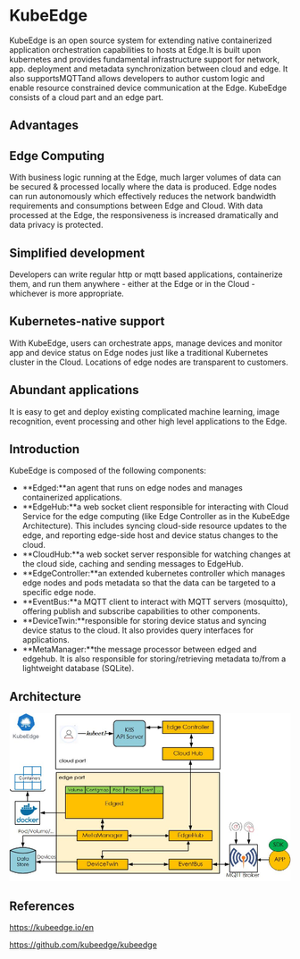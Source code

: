 # KubeEdge

KubeEdge is an open source system for extending native containerized application orchestration capabilities to hosts at Edge.It is built upon kubernetes and provides fundamental infrastructure support for network, app. deployment and metadata synchronization between cloud and edge. It also supportsMQTTand allows developers to author custom logic and enable resource constrained device communication at the Edge. KubeEdge consists of a cloud part and an edge part.

## Advantages

## Edge Computing

With business logic running at the Edge, much larger volumes of data can be secured & processed locally where the data is produced. Edge nodes can run autonomously which effectively reduces the network bandwidth requirements and consumptions between Edge and Cloud. With data processed at the Edge, the responsiveness is increased dramatically and data privacy is protected.

## Simplified development

Developers can write regular http or mqtt based applications, containerize them, and run them anywhere - either at the Edge or in the Cloud - whichever is more appropriate.

## Kubernetes-native support

With KubeEdge, users can orchestrate apps, manage devices and monitor app and device status on Edge nodes just like a traditional Kubernetes cluster in the Cloud. Locations of edge nodes are transparent to customers.

## Abundant applications

It is easy to get and deploy existing complicated machine learning, image recognition, event processing and other high level applications to the Edge.

## Introduction

KubeEdge is composed of the following components:

- **Edged:**an agent that runs on edge nodes and manages containerized applications.
- **EdgeHub:**a web socket client responsible for interacting with Cloud Service for the edge computing (like Edge Controller as in the KubeEdge Architecture). This includes syncing cloud-side resource updates to the edge, and reporting edge-side host and device status changes to the cloud.
- **CloudHub:**a web socket server responsible for watching changes at the cloud side, caching and sending messages to EdgeHub.
- **EdgeController:**an extended kubernetes controller which manages edge nodes and pods metadata so that the data can be targeted to a specific edge node.
- **EventBus:**a MQTT client to interact with MQTT servers (mosquitto), offering publish and subscribe capabilities to other components.
- **DeviceTwin:**responsible for storing device status and syncing device status to the cloud. It also provides query interfaces for applications.
- **MetaManager:**the message processor between edged and edgehub. It is also responsible for storing/retrieving metadata to/from a lightweight database (SQLite).

## Architecture

![image](../../media/DevOps-Kubernetes-KubeEdge-image1.jpg)

## References

https://kubeedge.io/en

https://github.com/kubeedge/kubeedge
